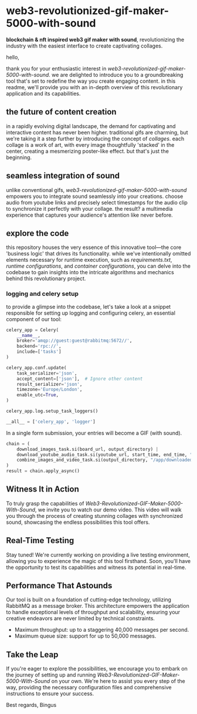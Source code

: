 # web3-revolutionized-gif-maker-5000-with-sound

**blockchain & nft inspired web3 gif maker with sound**, revolutionizing the industry with the easiest interface to create captivating collages.

hello,

thank you for your enthusiastic interest in *web3-revolutionized-gif-maker-5000-with-sound*. we are delighted to introduce you to a groundbreaking tool that's set to redefine the way you create engaging content. in this readme, we'll provide you with an in-depth overview of this revolutionary application and its capabilities.


## the future of content creation

in a rapidly evolving digital landscape, the demand for captivating and interactive content has never been higher. traditional gifs are charming, but we're taking it a step further by introducing the concept of *collages*. each collage is a work of art, with every image thoughtfully 'stacked' in the center, creating a mesmerizing poster-like effect. but that's just the beginning.

## seamless integration of sound

unlike conventional gifs, *web3-revolutionized-gif-maker-5000-with-sound* empowers you to integrate sound seamlessly into your creations. choose audio from youtube links and precisely select timestamps for the audio clip to synchronize it perfectly with your collage. the result? a multimedia experience that captures your audience's attention like never before.

## explore the code

this repository houses the very essence of this innovative tool—the core 'business logic' that drives its functionality. while we've intentionally omitted elements necessary for runtime execution, such as *requirements.txt*, *runtime configurations*, and *container configurations*, you can delve into the codebase to gain insights into the intricate algorithms and mechanics behind this revolutionary project.

### logging and celery setup

to provide a glimpse into the codebase, let's take a look at a snippet responsible for setting up logging and configuring celery, an essential component of our tool:

```python
celery_app = Celery(
    __name__,
    broker='amqp://guest:guest@rabbitmq:5672//',
    backend='rpc://',
    include=['tasks']
)

celery_app.conf.update(
    task_serializer='json',
    accept_content=['json'],  # Ignore other content
    result_serializer='json',
    timezone='Europe/London',
    enable_utc=True,
)

celery_app.log.setup_task_loggers()

__all__ = ['celery_app', 'logger']
```
In a single form submission, your entries will become a GIF (with sound).
```python
chain = (
    download_images_task.si(board_url, output_directory) |
    download_youtube_audio_task.si(youtube_url, start_time, end_time, "/app/downloaded_images/youtube_audio.mp3") |
    combine_images_and_video_task.si(output_directory, "/app/downloaded_images/youtube_audio.mp3", output_video_path, 10)
)
result = chain.apply_async()
```
## Witness It in Action

To truly grasp the capabilities of *Web3-Revolutionized-GIF-Maker-5000-With-Sound*, we invite you to watch our demo video. This video will walk you through the process of creating stunning collages with synchronized sound, showcasing the endless possibilities this tool offers.

## Real-Time Testing

Stay tuned! We're currently working on providing a live testing environment, allowing you to experience the magic of this tool firsthand. Soon, you'll have the opportunity to test its capabilities and witness its potential in real-time.

## Performance That Astounds

Our tool is built on a foundation of cutting-edge technology, utilizing RabbitMQ as a message broker. This architecture empowers the application to handle exceptional levels of throughput and scalability, ensuring your creative endeavors are never limited by technical constraints.

- Maximum throughput: up to a staggering 40,000 messages per second.
- Maximum queue size: support for up to 50,000 messages.

## Take the Leap

If you're eager to explore the possibilities, we encourage you to embark on the journey of setting up and running *Web3-Revolutionized-GIF-Maker-5000-With-Sound* on your own. We're here to assist you every step of the way, providing the necessary configuration files and comprehensive instructions to ensure your success.

Best regards,
Bingus
